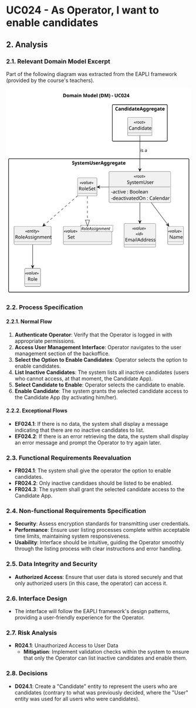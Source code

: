 # UC024 - As Operator, I want to enable candidates

## 2. Analysis

### 2.1. Relevant Domain Model Excerpt

Part of the following diagram was extracted from the EAPLI framework (provided by the course's teachers).

![UC024 - Domain Model](svg/uc024-domain-model.svg)

### 2.2. Process Specification

#### 2.2.1. Normal Flow
1. **Authenticate Operator**: Verify that the Operator is logged in with appropriate permissions.
2. **Access User Management Interface**: Operator navigates to the user management section of the backoffice.
3. **Select the Option to Enable Candidates**: Operator selects the option to enable candidates.
4. **List Inactive Candidates**: The system lists all inactive candidates (users who cannot access, at that moment, the Candidate App).
5. **Select Candidate to Enable**: Operator selects the candidate to enable.
6. **Enable Candidate**: The system grants the selected candidate access to the Candidate App (by activating him/her).

#### 2.2.2. Exceptional Flows
- **EF024.1**: If there is no data, the system shall display a message indicating that there are no inactive candidates to list.
- **EF024.2**: If there is an error retrieving the data, the system shall display an error message and prompt the Operator to try again later.

### 2.3. Functional Requirements Reevaluation
- **FR024.1**: The system shall give the operator the option to enable candidates.
- **FR024.2**: Only inactive candidaes should be listed to be enabled.
- **FR024.3**: The system shall grant the selected candidate access to the Candidate App.

### 2.4. Non-functional Requirements Specification
- **Security**: Assess encryption standards for transmitting user credentials.
- **Performance**: Ensure user listing processes complete within acceptable time limits, maintaining system responsiveness.
- **Usability**: Interface should be intuitive, guiding the Operator smoothly through the listing process with clear instructions and error handling.

### 2.5. Data Integrity and Security
- **Authorized Access**: Ensure that user data is stored securely and that only authorized users (in this case, the operator) can access it.

### 2.6. Interface Design
- The interface will follow the EAPLI framework's design patterns, providing a user-friendly experience for the Operator.

### 2.7. Risk Analysis
- **R024.1**: Unauthorized Access to User Data
  - **Mitigation**: Implement validation checks within the system to ensure that only the Operator can list inactive candidates and enable them.

### 2.8. Decisions
- **D024.1**: Create a "Candidate" entity to represent the users who are candidates (contrary to what was previously decided, where the "User" entity was used for all users who were candidates).